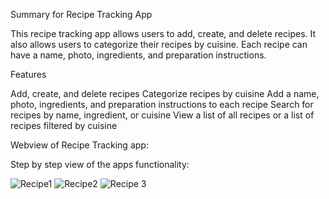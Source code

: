  Summary for Recipe Tracking App

This recipe tracking app allows users to add, create, and delete recipes. It also allows users to categorize their recipes by cuisine. Each recipe can have a name, photo, ingredients, and preparation instructions.

Features

Add, create, and delete recipes
Categorize recipes by cuisine
Add a name, photo, ingredients, and preparation instructions to each recipe
Search for recipes by name, ingredient, or cuisine
View a list of all recipes or a list of recipes filtered by cuisine


Webview of Recipe Tracking app:

Step by step view of the apps functionality:

![Recipe1](https://github.com/MattKulka/recipe-tracking-app/assets/92747257/301fed93-5229-4342-9e76-05f8afa7dd98)
![Recipe2](https://github.com/MattKulka/recipe-tracking-app/assets/92747257/714051d3-4c38-4ab3-addd-0c17cac80b36)
![Recipe 3](https://github.com/MattKulka/recipe-tracking-app/assets/92747257/227cd1a2-055d-4a31-8be5-1f4ad158e0f4)

